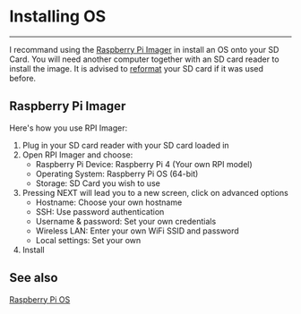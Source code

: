 # Installing OS
---
I recommand using the [Raspberry Pi Imager](https://www.raspberrypi.com/software/) in install an OS onto your SD Card. You will need another computer together with an SD card reader to install the image. It is advised to [reformat](https://www.sdcard.org/downloads/formatter/) your SD card if it was used before.

## Raspberry Pi Imager

Here's how you use RPI Imager:

1. Plug in your SD card reader with your SD card loaded in
2. Open RPI Imager and choose:
    - Raspberry Pi Device: Raspberry Pi 4 (Your own RPI model)
    - Operating System: Raspberry Pi OS (64-bit)
    - Storage: SD Card you wish to use
3. Pressing NEXT will lead you to a new screen, click on advanced options
    - Hostname: Choose your own hostname
    - SSH: Use password authentication
    - Username & password: Set your own credentials
    - Wireless LAN: Enter your own WiFi SSID and password
    - Local settings: Set your own
4. Install

## See also

[Raspberry Pi OS](https://www.raspberrypi.com/software/)